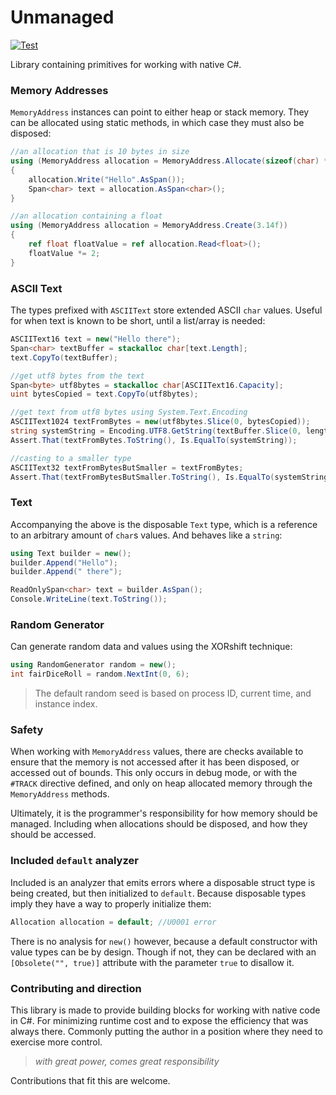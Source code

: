 # Unmanaged

[![Test](https://github.com/simulation-tree/unmanaged/actions/workflows/test.yml/badge.svg)](https://github.com/simulation-tree/unmanaged/actions/workflows/test.yml)

Library containing primitives for working with native C#.

### Memory Addresses

`MemoryAddress` instances can point to either heap or stack memory. They can be
allocated using static methods, in which case they must also be disposed:
```cs
//an allocation that is 10 bytes in size
using (MemoryAddress allocation = MemoryAddress.Allocate(sizeof(char) * 5))
{
    allocation.Write("Hello".AsSpan());
    Span<char> text = allocation.AsSpan<char>();
}

//an allocation containing a float
using (MemoryAddress allocation = MemoryAddress.Create(3.14f))
{
    ref float floatValue = ref allocation.Read<float>();
    floatValue *= 2;
}
```

### ASCII Text

The types prefixed with `ASCIIText` store extended ASCII `char` values. 
Useful for when text is known to be short, until a list/array is needed:
```cs
ASCIIText16 text = new("Hello there");
Span<char> textBuffer = stackalloc char[text.Length];
text.CopyTo(textBuffer);

//get utf8 bytes from the text
Span<byte> utf8bytes = stackalloc char[ASCIIText16.Capacity];
uint bytesCopied = text.CopyTo(utf8bytes);

//get text from utf8 bytes using System.Text.Encoding
ASCIIText1024 textFromBytes = new(utf8bytes.Slice(0, bytesCopied));
string systemString = Encoding.UTF8.GetString(textBuffer.Slice(0, length));
Assert.That(textFromBytes.ToString(), Is.EqualTo(systemString));

//casting to a smaller type
ASCIIText32 textFromBytesButSmaller = textFromBytes;
Assert.That(textFromBytesButSmaller.ToString(), Is.EqualTo(systemString));
```

### Text

Accompanying the above is the disposable `Text` type, which is a reference to an arbitrary amount of `char`s values.
And behaves like a `string`:
```cs
using Text builder = new();
builder.Append("Hello");
builder.Append(" there");

ReadOnlySpan<char> text = builder.AsSpan();
Console.WriteLine(text.ToString());
```

### Random Generator

Can generate random data and values using the XORshift technique:
```cs
using RandomGenerator random = new();
int fairDiceRoll = random.NextInt(0, 6);
```

> The default random seed is based on process ID, current time, and instance index.

### Safety

When working with `MemoryAddress` values, there are checks available to ensure
that the memory is not accessed after it has been disposed, or accessed out of bounds.
This only occurs in debug mode, or with the `#TRACK` directive defined, and only on
heap allocated memory through the `MemoryAddress` methods.

Ultimately, it is the programmer's responsibility for how memory should be managed. Including
when allocations should be disposed, and how they should be accessed.

### Included `default` analyzer

Included is an analyzer that emits errors where a disposable struct type is 
being created, but then initialized to `default`. Because disposable types 
imply they have a way to properly initialize them:
```cs
Allocation allocation = default; //U0001 error
```

There is no analysis for `new()` however, because a default constructor with
value types can be by design. Though if not, they can be declared with an 
`[Obsolete("", true)]` attribute with the parameter `true` to disallow it.

### Contributing and direction

This library is made to provide building blocks for working with native code in C#.
For minimizing runtime cost and to expose the efficiency that was always there.
Commonly putting the author in a position where they need to exercise more control.

> _with great power, comes great responsibility_

Contributions that fit this are welcome.
